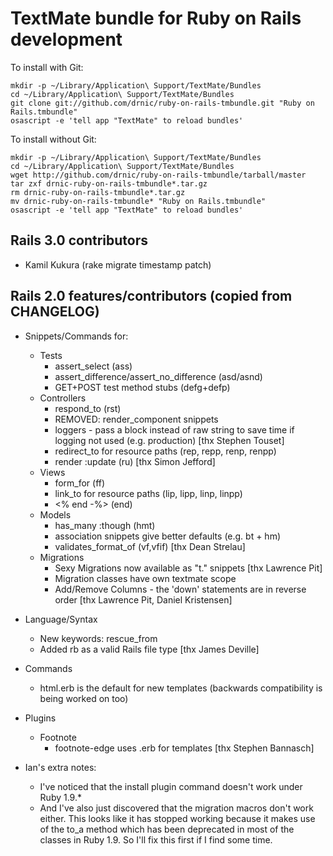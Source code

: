 # TextMate bundle for Ruby on Rails development

To install with Git:

    mkdir -p ~/Library/Application\ Support/TextMate/Bundles
    cd ~/Library/Application\ Support/TextMate/Bundles
    git clone git://github.com/drnic/ruby-on-rails-tmbundle.git "Ruby on Rails.tmbundle"
    osascript -e 'tell app "TextMate" to reload bundles'


To install without Git:

    mkdir -p ~/Library/Application\ Support/TextMate/Bundles
    cd ~/Library/Application\ Support/TextMate/Bundles
    wget http://github.com/drnic/ruby-on-rails-tmbundle/tarball/master
    tar zxf drnic-ruby-on-rails-tmbundle*.tar.gz
    rm drnic-ruby-on-rails-tmbundle*.tar.gz
    mv drnic-ruby-on-rails-tmbundle* "Ruby on Rails.tmbundle"
    osascript -e 'tell app "TextMate" to reload bundles'

## Rails 3.0 contributors

* Kamil Kukura (rake migrate timestamp patch)

## Rails 2.0 features/contributors (copied from CHANGELOG)

* Snippets/Commands for:
  * Tests
    * assert_select (ass)
    * assert_difference/assert_no_difference (asd/asnd)
    * GET+POST test method stubs (defg+defp)
  * Controllers
    * respond_to (rst)
    * REMOVED: render_component snippets
    * loggers - pass a block instead of raw string to save time if logging not used (e.g. production) [thx Stephen Touset]
    * redirect_to for resource paths (rep, repp, renp, renpp)
    * render :update (ru) [thx Simon Jefford]
  * Views
    * form_for (ff)
    * link_to for resource paths (lip, lipp, linp, linpp)
    * <% end -%> (end)
  * Models
    * has_many :though (hmt)
    * association snippets give better defaults (e.g. bt + hm)
    * validates_format_of (vf,vfif) [thx Dean Strelau]
  * Migrations
    * Sexy Migrations now available as "t." snippets [thx Lawrence Pit]
    * Migration classes have own textmate scope
    * Add/Remove Columns - the 'down' statements are in reverse order [thx Lawrence Pit, Daniel Kristensen]
* Language/Syntax
  * New keywords: rescue_from
  * Added rb as a valid Rails file type [thx James Deville]
* Commands
  * html.erb is the default for new templates (backwards compatibility is being worked on too)
* Plugins
  * Footnote
    * footnote-edge uses .erb for templates [thx Stephen Bannasch]

* Ian's extra notes: 
  * I've noticed that the install plugin command doesn't work under Ruby 1.9.*
  * And I've also just discovered that the migration macros don't work either. This looks like it has stopped working because it makes use of the to_a method which has been deprecated in most of the classes in Ruby 1.9. So I'll fix this first if I find some time.